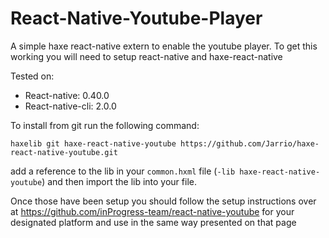 React-Native-Youtube-Player
==============

A simple haxe react-native extern to enable the youtube player.
To get this working you will need to setup react-native and haxe-react-native

Tested on:
- React-native: 0.40.0
- React-native-cli: 2.0.0

To install from git run the following command:

`haxelib git haxe-react-native-youtube https://github.com/Jarrio/haxe-react-native-youtube.git`

add a reference to the lib in your `common.hxml` file (`-lib haxe-react-native-youtube`) and then import the lib into your file.

Once those have been setup you should follow the setup instructions over at https://github.com/inProgress-team/react-native-youtube for your designated platform and use in the same way presented on that page
